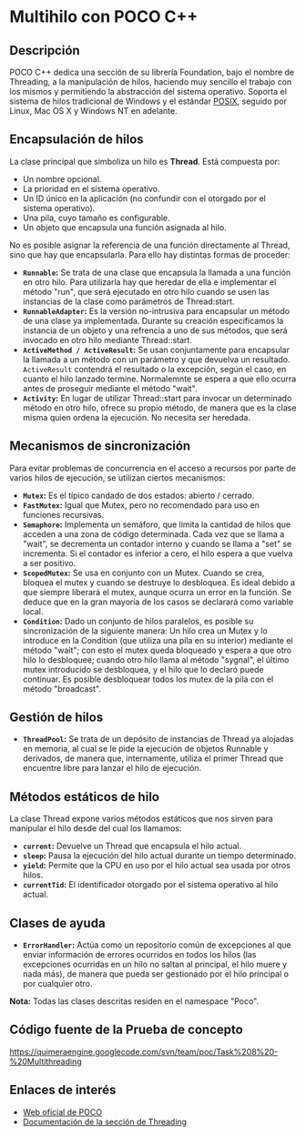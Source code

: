 # Multihilo con POCO C++ #

## Descripción ##

POCO C++ dedica una sección de su librería Foundation, bajo el nombre de Threading, a la manipulación de hilos, haciendo muy sencillo el trabajo con los mismos y permitiendo la abstracción del sistema operativo. Soporta el sistema de hilos tradicional de Windows y el estándar [POSIX](http://es.wikipedia.org/wiki/POSIX), seguido por Linux, Mac OS X y Windows NT en adelante.

## Encapsulación de hilos ##

La clase principal que simboliza un hilo es **Thread**. Está compuesta por:

  * Un nombre opcional.
  * La prioridad en el sistema operativo.
  * Un ID único en la aplicación (no confundir con el otorgado por el sistema operativo).
  * Una pila, cuyo tamaño es configurable.
  * Un objeto que encapsula una función asignada al hilo.

No es posible asignar la referencia de una función directamente al Thread, sino que hay que encapsularla. Para ello hay distintas formas de proceder:

  * **`Runnable`:** Se trata de una clase que encapsula la llamada a una función en otro hilo. Para utilizarla hay que heredar de ella e implementar el método "run", que será ejecutado en otro hilo cuando se usen las instancias de la clase como parámetros de Thread:start.
  * **`RunnableAdapter`:** Es la versión no-intrusiva para encapsular un método de una clase ya implementada. Durante su creación especificamos la instancia de un objeto y una refrencia a uno de sus métodos, que será invocado en otro hilo mediante Thread::start.
  * **`ActiveMethod / ActiveResult`:** Se usan conjuntamente para encapsular la llamada a un método con un parámetro y que devuelva un resultado. `ActiveResult` contendrá el resultado o la excepción, según el caso, en cuanto el hilo lanzado termine. Normalemnte se espera a que ello ocurra antes de proseguir mediante el método "wait".
  * **`Activity`:** En lugar de utilizar Thread::start para invocar un determinado método en otro hilo, ofrece su propio método, de manera que es la clase misma quien ordena la ejecución. No necesita ser heredada.

## Mecanismos de sincronización ##

Para evitar problemas de concurrencia en el acceso a recursos por parte de varios hilos de ejecución, se utilizan ciertos mecanismos:

  * **`Mutex`:** Es el típico candado de dos estados: abierto / cerrado.
  * **`FastMutex`:** Igual que Mutex, pero no recomendado para uso en funciones recursivas.
  * **`Semaphore`:** Implementa un semáforo, que limita la cantidad de hilos que acceden a una zona de código determinada. Cada vez que se llama a "wait", se decrementa un contador interno y cuando se llama a "set" se incrementa. Si el contador es inferior a cero, el hilo espera a que vuelva a ser positivo.
  * **`ScopedMutex`:** Se usa en conjunto con un Mutex. Cuando se crea, bloquea el mutex y cuando se destruye lo desbloquea. Es ideal debido a que siempre liberará el mutex, aunque ocurra un error en la función. Se deduce que en la gran mayoría de los casos se declarará como variable local.
  * **`Condition`:** Dado un conjunto de hilos paralelos, es posible su sincronización de la siguiente manera: Un hilo crea un Mutex y lo introduce en la Condition (que utiliza una pila en su interior) mediante el método "wait"; con esto el mutex queda bloqueado y espera a que otro hilo lo desbloquee; cuando otro hilo llama al método "sygnal", el último mutex introducido se desbloquea, y el hilo que lo declaró puede continuar. Es posible desbloquear todos los mutex de la pila con el método "broadcast".

## Gestión de hilos ##

  * **`ThreadPool`:** Se trata de un depósito de instancias de Thread ya alojadas en memoria, al cual se le pide la ejecución de objetos Runnable y derivados, de manera que, internamente, utiliza el primer Thread que encuentre libre para lanzar el hilo de ejecución.

## Métodos estáticos de hilo ##

La clase Thread expone varios métodos estáticos que nos sirven para manipular el hilo desde del cual los llamamos:

  * **`current`:** Devuelve un Thread que encapsula el hilo actual.
  * **`sleep`:** Pausa la ejecución del hilo actual durante un tiempo determinado.
  * **`yield`:** Permite que la CPU en uso por el hilo actual sea usada por otros hilos.
  * **`currentTid`:** El identificador otorgado por el sistema operativo al hilo actual.

## Clases de ayuda ##

  * **`ErrorHandler`:** Actúa como un repositorio común de excepciones al que enviar información de errores ocurridos en todos los hilos (las excepciones ocurridas en un hilo no saltan al principal, el hilo muere y nada más), de manera que pueda ser gestionado por el hilo principal o por cualquier otro.

**Nota:** Todas las clases descritas residen en el namespace "Poco".

## Código fuente de la Prueba de concepto ##
https://quimeraengine.googlecode.com/svn/team/poc/Task%208%20-%20Multithreading

## Enlaces de interés ##
  * [Web oficial de POCO](http://pocoproject.org/)
  * [Documentación de la sección de Threading](http://pocoproject.org/slides/130-Threads.pdf)